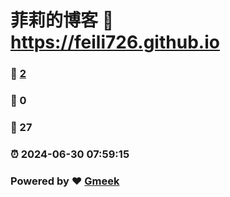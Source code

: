 # 菲莉的博客 :link: https://feili726.github.io 
### :page_facing_up: [2](https://feili726.github.io/tag.html) 
### :speech_balloon: 0 
### :hibiscus: 27 
### :alarm_clock: 2024-06-30 07:59:15 
### Powered by :heart: [Gmeek](https://github.com/Meekdai/Gmeek)

